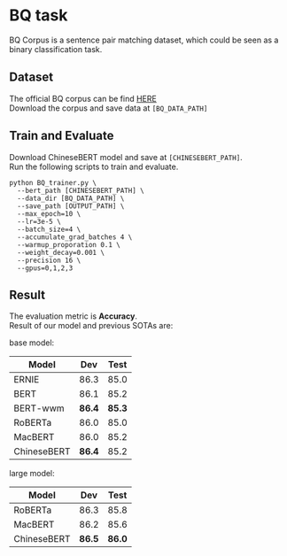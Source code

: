 # BQ task
BQ Corpus is a sentence pair matching dataset, 
which could be seen as a binary classification task. 

## Dataset
The official BQ corpus can be find [HERE](http://icrc.hitsz.edu.cn/Article/show/175.html)  
Download the corpus and save data at `[BQ_DATA_PATH]`

## Train and Evaluate
Download ChineseBERT model and save at `[CHINESEBERT_PATH]`.  
Run the following scripts to train and evaluate. 
```
python BQ_trainer.py \
  --bert_path [CHINESEBERT_PATH] \
  --data_dir [BQ_DATA_PATH] \
  --save_path [OUTPUT_PATH] \
  --max_epoch=10 \
  --lr=3e-5 \
  --batch_size=4 \
  --accumulate_grad_batches 4 \
  --warmup_proporation 0.1 \
  --weight_decay=0.001 \
  --precision 16 \
  --gpus=0,1,2,3
```

## Result
The evaluation metric is **Accuracy**.  
Result of our model and previous SOTAs are:

base model: 

| Model  | Dev | Test |  
|  ----  | ----  | ----  |
| ERNIE | 86.3 | 85.0  |
| BERT | 86.1 | 85.2 |  
| BERT-wwm | **86.4** | **85.3** |  
| RoBERTa |  86.0 | 85.0 |  
| MacBERT | 86.0 | 85.2 |  
| ChineseBERT | **86.4** | 85.2 |  

large model:

| Model  | Dev | Test |  
|  ----  | ----  | ----  |  
| RoBERTa | 86.3 | 85.8 |  
| MacBERT |  86.2 | 85.6 |  
| ChineseBERT | **86.5** |  **86.0** |  